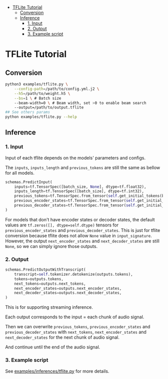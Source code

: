 - [TFLite Tutorial](#tflite-tutorial)
  - [Conversion](#conversion)
  - [Inference](#inference)
    - [1. Input](#1-input)
    - [2. Output](#2-output)
    - [3. Example script](#3-example-script)


# TFLite Tutorial

## Conversion

```bash
python3 examples/tflite.py \
    --config-path=/path/to/config.yml.j2 \
    --h5=/path/to/weight.h5 \
    --bs=1 \ # Batch size
    --beam-width=0 \ # Beam width, set >0 to enable beam search
    --output=/path/to/output.tflite
## See others params
python examples/tflite.py --help
```

## Inference

### 1. Input

Input of each tflite depends on the models' parameters and configs.

The `inputs`, `inputs_length` and `previous_tokens` are still the same as bellow for all models.

```python
schemas.PredictInput(
    inputs=tf.TensorSpec([batch_size, None], dtype=tf.float32),
    inputs_length=tf.TensorSpec([batch_size], dtype=tf.int32),
    previous_tokens=tf.TensorSpec.from_tensor(self.get_initial_tokens(batch_size)),
    previous_encoder_states=tf.TensorSpec.from_tensor(self.get_initial_encoder_states(batch_size)),
    previous_decoder_states=tf.TensorSpec.from_tensor(self.get_initial_decoder_states(batch_size)),
)
```

For models that don't have encoder states or decoder states, the default values are `tf.zeros([], dtype=self.dtype)` tensors for `previous_encoder_states` and `previous_decoder_states`. This is just for tflite conversion because tflite does not allow `None` value in `input_signature`. However, the output `next_encoder_states` and `next_decoder_states` are still `None`, so we can simply ignore those outputs.

### 2. Output

```python
schemas.PredictOutputWithTranscript(
    transcript=self.tokenizer.detokenize(outputs.tokens),
    tokens=outputs.tokens,
    next_tokens=outputs.next_tokens,
    next_encoder_states=outputs.next_encoder_states,
    next_decoder_states=outputs.next_decoder_states,
)
```

This is for supporting streaming inference.

Each output corresponds to the input = each chunk of audio signal.

Then we can overwrite `previous_tokens`, `previous_encoder_states` and `previous_decoder_states` with `next_tokens`, `next_encoder_states` and `next_decoder_states` for the next chunk of audio signal.

And continue until the end of the audio signal.

### 3. Example script

See [examples/inferences/tflite.py](../../examples/inferences/tflite.py) for more details.